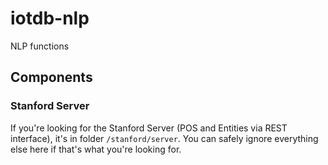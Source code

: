 # iotdb-nlp
NLP functions

## Components

### Stanford Server

If you're looking for the Stanford Server 
(POS and Entities via REST interface),
it's in folder `/stanford/server`. 
You can safely ignore everything else here
if that's what you're looking for.
